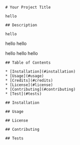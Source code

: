 
    # Your Project Title

    hello

    ## Description

    hello

hello
hello


hello
hello
hello


    ## Table of Contents

    * [Installation](#installation)
    * [Usage](#usage)
    * [Credits](#credits)
    * [License](#license)
    * [Contributing](#contributing)
    * [Test](#tests)

    ## Installation

    ## Usage
    
    ## License

    ## Contributing

    ## Tests
    